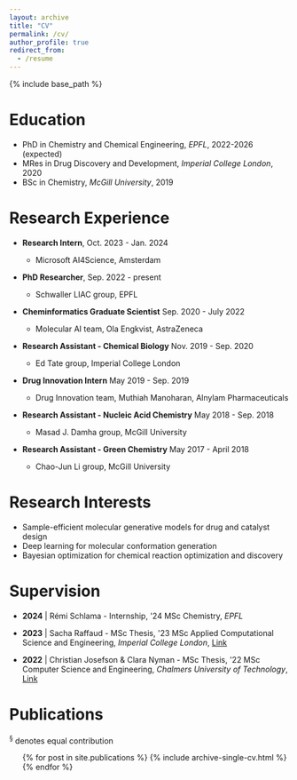 ```yaml
---
layout: archive
title: "CV"
permalink: /cv/
author_profile: true
redirect_from:
  - /resume
---
```


{% include base_path %}

Education
======
* PhD in Chemistry and Chemical Engineering, <i>EPFL</i>, 2022-2026 (expected)
* MRes in Drug Discovery and Development, <i>Imperial College London</i>, 2020
* BSc in Chemistry, <i>McGill University</i>, 2019

Research Experience
======
* <b>Research Intern</b>, Oct. 2023 - Jan. 2024
  * Microsoft AI4Science, Amsterdam

* <b>PhD Researcher</b>, Sep. 2022 - present
  * Schwaller LIAC group, EPFL
  
* <b>Cheminformatics Graduate Scientist</b> Sep. 2020 - July 2022
  * Molecular AI team, Ola Engkvist, AstraZeneca

* <b>Research Assistant - Chemical Biology</b> Nov. 2019 - Sep. 2020
  * Ed Tate group, Imperial College London

* <b>Drug Innovation Intern</b> May 2019 - Sep. 2019
  * Drug Innovation team, Muthiah Manoharan, Alnylam Pharmaceuticals

* <b>Research Assistant - Nucleic Acid Chemistry</b> May 2018 - Sep. 2018
  * Masad J. Damha group, McGill University

* <b>Research Assistant - Green Chemistry</b> May 2017 - April 2018
  * Chao-Jun Li group, McGill University
  
Research Interests
======
* Sample-efficient molecular generative models for drug and catalyst design
* Deep learning for molecular conformation generation
* Bayesian optimization for chemical reaction optimization and discovery

Supervision
======
* <b>2024</b> \| Rémi Schlama - Internship, '24 MSc Chemistry, *EPFL*

* <b>2023</b> \| Sacha Raffaud - MSc Thesis, '23 MSc Applied Computational Science and Engineering, *Imperial College London*, [Link](https://neurips.cc/virtual/2023/74839)

* <b>2022</b> \| Christian Josefson & Clara Nyman - MSc Thesis, '22 MSc Computer Science and Engineering, *Chalmers University of Technology*, [Link](https://odr.chalmers.se/server/api/core/bitstreams/356f3738-b743-4c5a-ab5e-233503f69024/content)

Publications
======
<sup>§</sup> denotes equal contribution
  <ul>{% for post in site.publications %}
    {% include archive-single-cv.html %}
  {% endfor %}</ul>
